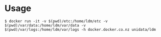 # Usage

    $ docker run -it -v $(pwd)/etc:/home/ldm/etc -v $(pwd)/var/data:/home/ldm/var/data -v $(pwd)/var/logs:/home/ldm/var/logs -h docker.docker.co.nz unidata/ldm
    
